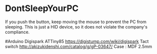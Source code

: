 # DontSleepYourPC

If you push the button, keep moving the mouse to prevent the PC from sleeping.
This is just a HID device, so it does not violate the company's compliance.

#Arduino
Digispark ATTiny85
https://digistump.com/wiki/digispark
Tact switch
http://akizukidenshi.com/catalog/g/gP-03647/
Case : MDF 2.5mm
